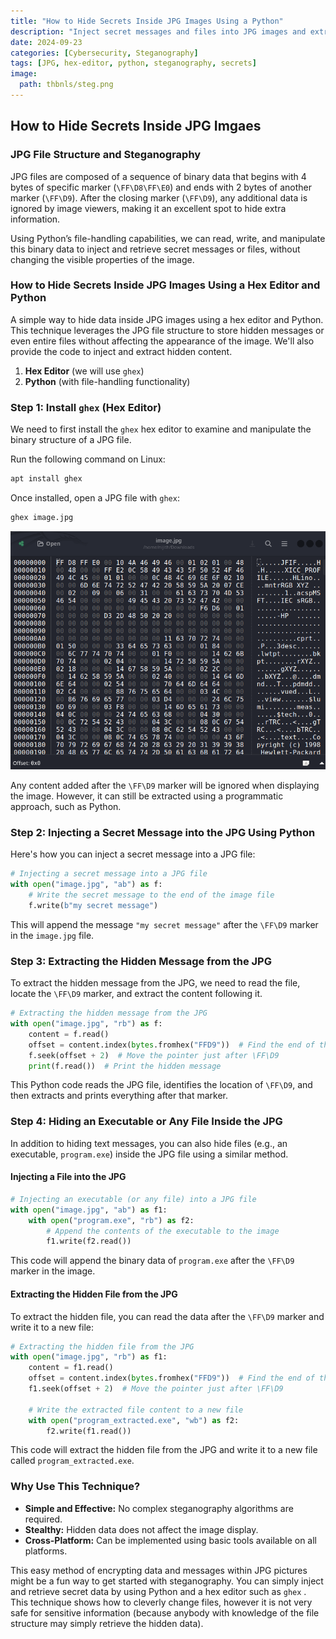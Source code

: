 ```yaml
---
title: "How to Hide Secrets Inside JPG Images Using a Python"
description: "Inject secret messages and files into JPG images and extract them using Python"
date: 2024-09-23  
categories: [Cybersecurity, Steganography]  
tags: [JPG, hex-editor, python, steganography, secrets]  
image:  
  path: thbnls/steg.png
---
```


## How to Hide Secrets Inside JPG Imgaes

### JPG File Structure and Steganography

JPG files are composed of a sequence of binary data that begins with 4 bytes of specific marker (`\FF\D8\FF\E0`) and ends with 2 bytes of another marker (`\FF\D9`). After the closing marker (`\FF\D9`), any additional data is ignored by image viewers, making it an excellent spot to hide extra information.

Using Python’s file-handling capabilities, we can read, write, and manipulate this binary data to inject and retrieve secret messages or files, without changing the visible properties of the image.

### How to Hide Secrets Inside JPG Images Using a Hex Editor and Python

A simple way to hide data inside JPG images using a hex editor and Python. This technique leverages the JPG file structure to store hidden messages or even entire files without affecting the appearance of the image. We'll also provide the code to inject and extract hidden content.

1. **Hex Editor** (we will use `ghex`)
2. **Python** (with file-handling functionality)

### Step 1: Install `ghex` (Hex Editor)

We need to first install the `ghex` hex editor to examine and manipulate the binary structure of a JPG file.

Run the following command on Linux:

```bash
apt install ghex
```

Once installed, open a JPG file with `ghex`:

```bash
ghex image.jpg
```
![ghex](bimgs/ghex-steg.png)

Any content added after the `\FF\D9` marker will be ignored when displaying the image. However, it can still be extracted using a programmatic approach, such as Python.

### Step 2: Injecting a Secret Message into the JPG Using Python

Here's how you can inject a secret message into a JPG file:

```python
# Injecting a secret message into a JPG file
with open("image.jpg", "ab") as f:
    # Write the secret message to the end of the image file
    f.write(b"my secret message")
```

This will append the message `"my secret message"` after the `\FF\D9` marker in the `image.jpg` file.

### Step 3: Extracting the Hidden Message from the JPG

To extract the hidden message from the JPG, we need to read the file, locate the `\FF\D9` marker, and extract the content following it.

```python
# Extracting the hidden message from the JPG
with open("image.jpg", "rb") as f:
    content = f.read()
    offset = content.index(bytes.fromhex("FFD9"))  # Find the end of the JPG image
    f.seek(offset + 2)  # Move the pointer just after \FF\D9
    print(f.read())  # Print the hidden message
```

This Python code reads the JPG file, identifies the location of `\FF\D9`, and then extracts and prints everything after that marker.

### Step 4: Hiding an Executable or Any File Inside the JPG

In addition to hiding text messages, you can also hide files (e.g., an executable, `program.exe`) inside the JPG file using a similar method.

#### Injecting a File into the JPG

```python
# Injecting an executable (or any file) into a JPG file
with open("image.jpg", "ab") as f1:
    with open("program.exe", "rb") as f2:
        # Append the contents of the executable to the image
        f1.write(f2.read())
```

This code will append the binary data of `program.exe` after the `\FF\D9` marker in the image.

#### Extracting the Hidden File from the JPG

To extract the hidden file, you can read the data after the `\FF\D9` marker and write it to a new file:

```python
# Extracting the hidden file from the JPG
with open("image.jpg", "rb") as f1:
    content = f1.read()
    offset = content.index(bytes.fromhex("FFD9"))  # Find the end of the JPG image
    f1.seek(offset + 2)  # Move the pointer just after \FF\D9

    # Write the extracted file content to a new file
    with open("program_extracted.exe", "wb") as f2:
        f2.write(f1.read())
```

This code will extract the hidden file from the JPG and write it to a new file called `program_extracted.exe`.


### Why Use This Technique?

- **Simple and Effective:** No complex steganography algorithms are required.
- **Stealthy:** Hidden data does not affect the image display.
- **Cross-Platform:** Can be implemented using basic tools available on all platforms.
  
This easy method of encrypting data and messages within JPG pictures might be a fun way to get started with steganography. You can simply inject and retrieve secret data by using Python and a hex editor such as `ghex` . This technique shows how to cleverly change files, however it is not very safe for sensitive information (because anybody with knowledge of the file structure may simply retrieve the hidden data).
